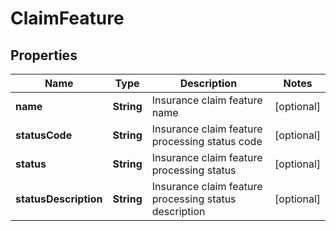 
# ClaimFeature

## Properties
Name | Type | Description | Notes
------------ | ------------- | ------------- | -------------
**name** | **String** | Insurance claim feature name |  [optional]
**statusCode** | **String** | Insurance claim feature processing status code |  [optional]
**status** | **String** | Insurance claim feature processing status |  [optional]
**statusDescription** | **String** | Insurance claim feature processing status description |  [optional]



